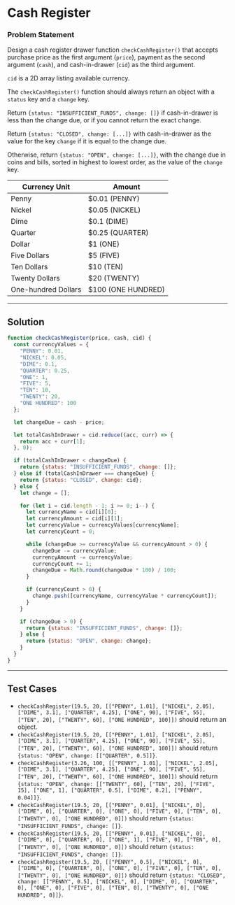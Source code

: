 # Cash Register

### Problem Statement 

Design a cash register drawer function `checkCashRegister()` that accepts purchase price as the first argument (`price`), 
payment as the second argument (`cash`), and cash-in-drawer (`cid`) as the third argument.

`cid` is a 2D array listing available currency.

The `checkCashRegister()` function should always return an object with a `status` key and a `change` key.

Return `{status: "INSUFFICIENT_FUNDS", change: []}` if cash-in-drawer is less than the change due, or if you cannot return the exact change.

Return `{status: "CLOSED", change: [...]}` with cash-in-drawer as the value for the key `change` if it is equal to the change due.

Otherwise, return `{status: "OPEN", change: [...]}`, with the change due in coins and bills, sorted in highest to lowest order, 
as the value of the `change` key. 

| Currency Unit |	Amount |
| ------------- | ------ |
| Penny |	$0.01 (PENNY) |
| Nickel |	$0.05 (NICKEL) |
| Dime |	$0.1 (DIME) |
| Quarter |	$0.25 (QUARTER) |
| Dollar |	$1 (ONE) |
| Five Dollars |	$5 (FIVE) |
| Ten Dollars |	$10 (TEN) |
| Twenty Dollars |	$20 (TWENTY) |
| One-hundred Dollars |	$100 (ONE HUNDRED) | 


---- 

## Solution 

```js 
function checkCashRegister(price, cash, cid) {
  const currencyValues = {
    "PENNY": 0.01,
    "NICKEL": 0.05,
    "DIME": 0.1,
    "QUARTER": 0.25,
    "ONE": 1,
    "FIVE": 5,
    "TEN": 10,
    "TWENTY": 20,
    "ONE HUNDRED": 100
  };

  let changeDue = cash - price;

  let totalCashInDrawer = cid.reduce((acc, curr) => {
    return acc + curr[1];
  }, 0);

  if (totalCashInDrawer < changeDue) {
    return {status: "INSUFFICIENT_FUNDS", change: []};
  } else if (totalCashInDrawer === changeDue) {
    return {status: "CLOSED", change: cid};
  } else {
    let change = [];

    for (let i = cid.length - 1; i >= 0; i--) {
      let currencyName = cid[i][0];
      let currencyAmount = cid[i][1];
      let currencyValue = currencyValues[currencyName];
      let currencyCount = 0;

      while (changeDue >= currencyValue && currencyAmount > 0) {
        changeDue -= currencyValue;
        currencyAmount -= currencyValue;
        currencyCount += 1;
        changeDue = Math.round(changeDue * 100) / 100;
      }

      if (currencyCount > 0) {
        change.push([currencyName, currencyValue * currencyCount]);
      }
    }

    if (changeDue > 0) {
      return {status: "INSUFFICIENT_FUNDS", change: []};
    } else {
      return {status: "OPEN", change: change};
    }
  }
}
``` 

------ 

## Test Cases 

- `checkCashRegister(19.5, 20, [["PENNY", 1.01], ["NICKEL", 2.05], ["DIME", 3.1], ["QUARTER", 4.25], ["ONE", 90], ["FIVE", 55], ["TEN", 20], ["TWENTY", 60], ["ONE HUNDRED", 100]])` should return an object.
- `checkCashRegister(19.5, 20, [["PENNY", 1.01], ["NICKEL", 2.05], ["DIME", 3.1], ["QUARTER", 4.25], ["ONE", 90], ["FIVE", 55], ["TEN", 20], ["TWENTY", 60], ["ONE HUNDRED", 100]])` should return `{status: "OPEN", change: [["QUARTER", 0.5]]}`.
- `checkCashRegister(3.26, 100, [["PENNY", 1.01], ["NICKEL", 2.05], ["DIME", 3.1], ["QUARTER", 4.25], ["ONE", 90], ["FIVE", 55], ["TEN", 20], ["TWENTY", 60], ["ONE HUNDRED", 100]])` should return `{status: "OPEN", change: [["TWENTY", 60], ["TEN", 20], ["FIVE", 15], ["ONE", 1], ["QUARTER", 0.5], ["DIME", 0.2], ["PENNY", 0.04]]}`.
- `checkCashRegister(19.5, 20, [["PENNY", 0.01], ["NICKEL", 0], ["DIME", 0], ["QUARTER", 0], ["ONE", 0], ["FIVE", 0], ["TEN", 0], ["TWENTY", 0], ["ONE HUNDRED", 0]])` should return `{status: "INSUFFICIENT_FUNDS", change: []}`.
- `checkCashRegister(19.5, 20, [["PENNY", 0.01], ["NICKEL", 0], ["DIME", 0], ["QUARTER", 0], ["ONE", 1], ["FIVE", 0], ["TEN", 0], ["TWENTY", 0], ["ONE HUNDRED", 0]])` should return `{status: "INSUFFICIENT_FUNDS", change: []}`.
- ```checkCashRegister(19.5, 20, [["PENNY", 0.5], ["NICKEL", 0], ["DIME", 0], ["QUARTER", 0], ["ONE", 0], ["FIVE", 0], ["TEN", 0], ["TWENTY", 0], ["ONE HUNDRED", 0]])``` should return ```{status: "CLOSED", change: [["PENNY", 0.5], ["NICKEL", 0], ["DIME", 0], ["QUARTER", 0], ["ONE", 0], ["FIVE", 0], ["TEN", 0], ["TWENTY", 0], ["ONE HUNDRED", 0]]}```.

